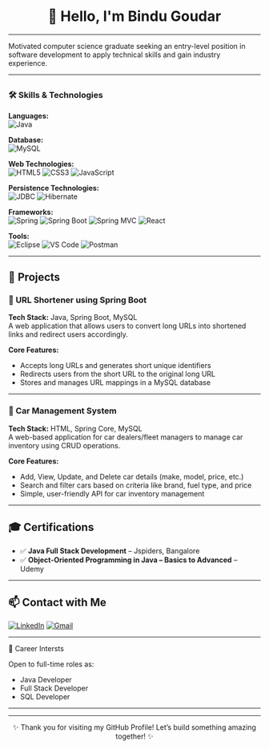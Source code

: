 <h1 align="center">👋 Hello, I'm Bindu Goudar</h1>


---



Motivated computer science graduate seeking an entry-level position in software development to apply technical skills and gain industry experience.

---

## 
### 🛠️ Skills & Technologies

**Languages:**  
![Java](https://img.shields.io/badge/Java-007396?style=for-the-badge&logo=java&logoColor=white)

**Database:**  
![MySQL](https://img.shields.io/badge/MySQL-4479A1?style=for-the-badge&logo=mysql&logoColor=white)

**Web Technologies:**  
![HTML5](https://img.shields.io/badge/HTML5-E34F26?style=for-the-badge&logo=html5&logoColor=white)
![CSS3](https://img.shields.io/badge/CSS3-1572B6?style=for-the-badge&logo=css3&logoColor=white)
![JavaScript](https://img.shields.io/badge/JavaScript-F7DF1E?style=for-the-badge&logo=javascript&logoColor=black)

**Persistence Technologies:**  
![JDBC](https://img.shields.io/badge/JDBC-336791?style=for-the-badge&logo=databricks&logoColor=white)
![Hibernate](https://img.shields.io/badge/Hibernate-59666C?style=for-the-badge&logo=hibernate&logoColor=white)

**Frameworks:**  
![Spring](https://img.shields.io/badge/Spring-6DB33F?style=for-the-badge&logo=spring&logoColor=white)
![Spring Boot](https://img.shields.io/badge/Spring%20Boot-6DB33F?style=for-the-badge&logo=springboot&logoColor=white)
![Spring MVC](https://img.shields.io/badge/Spring%20MVC-6DB33F?style=for-the-badge&logo=spring&logoColor=white)
![React](https://img.shields.io/badge/React-20232A?style=for-the-badge&logo=react&logoColor=61DAFB)

**Tools:**  
![Eclipse](https://img.shields.io/badge/Eclipse-2C2255?style=for-the-badge&logo=eclipse&logoColor=white)
![VS Code](https://img.shields.io/badge/VS%20Code-007ACC?style=for-the-badge&logo=visual-studio-code&logoColor=white)
![Postman](https://img.shields.io/badge/Postman-FF6C37?style=for-the-badge&logo=postman&logoColor=white)




---

## 🚀 Projects

### 🔗 URL Shortener using Spring Boot
**Tech Stack:** Java, Spring Boot, MySQL  
A web application that allows users to convert long URLs into shortened links and redirect users accordingly.

**Core Features:**
- Accepts long URLs and generates short unique identifiers
- Redirects users from the short URL to the original long URL
- Stores and manages URL mappings in a MySQL database



---

### 🚗 Car Management System  
**Tech Stack:** HTML, Spring Core, MySQL  
A web-based application for car dealers/fleet managers to manage car inventory using CRUD operations.

**Core Features:**
- Add, View, Update, and Delete car details (make, model, price, etc.)
- Search and filter cars based on criteria like brand, fuel type, and price
- Simple, user-friendly API for car inventory management



---

## 🎓 Certifications

- ✅ **Java Full Stack Development** – Jspiders, Bangalore  
- ✅ **Object-Oriented Programming in Java – Basics to Advanced** – Udemy

---

## 📫 Contact with Me

[![LinkedIn](https://img.shields.io/badge/LinkedIn-0077B5?style=for-the-badge&logo=linkedin&logoColor=white)](https://linkedin.com/in/your-link)
[![Gmail](https://img.shields.io/badge/Gmail-D14836?style=for-the-badge&logo=gmail&logoColor=white)](mailto:bindugoudar@example.com)



---

💼 Career Intersts

Open to full-time roles as:
- Java Developer
- Full Stack Developer
- SQL Developer

---

---

<p align="center">
✨ Thank you for visiting my GitHub Profile! Let’s build something amazing together! ✨
</p>

